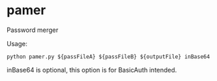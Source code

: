 pamer
=====

Password merger

Usage:

```
python pamer.py ${passFileA} ${passFileB} ${outputFile} inBase64
```

inBase64 is optional, this option is for BasicAuth intended.